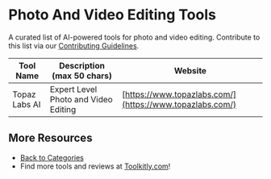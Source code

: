 # Photo And Video Editing Tools

A curated list of AI-powered tools for photo and video editing. Contribute to this list via our [Contributing Guidelines](../CONTRIBUTING.md).

| Tool Name | Description (max 50 chars) | Website |
|-----------|----------------------------|---------|
| Topaz Labs AI | Expert Level Photo and Video Editing | [https://www.topazlabs.com/](https://www.topazlabs.com/) |

## More Resources
- [Back to Categories](../README.md)
- Find more tools and reviews at [Toolkitly.com](https://toolkitly.com)!
